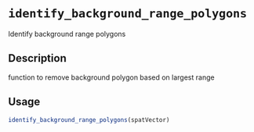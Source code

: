 # `identify_background_range_polygons`

Identify background range polygons


## Description

function to remove background polygon based on largest range


## Usage

```r
identify_background_range_polygons(spatVector)
```


